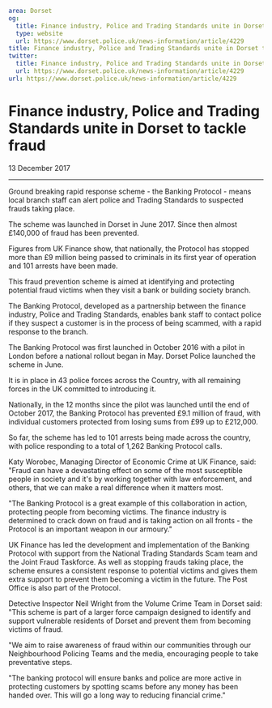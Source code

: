 ```yaml
area: Dorset
og:
  title: Finance industry, Police and Trading Standards unite in Dorset to tackle fraud
  type: website
  url: https://www.dorset.police.uk/news-information/article/4229
title: Finance industry, Police and Trading Standards unite in Dorset to tackle fraud |
twitter:
  title: Finance industry, Police and Trading Standards unite in Dorset to tackle fraud
  url: https://www.dorset.police.uk/news-information/article/4229
url: https://www.dorset.police.uk/news-information/article/4229
```

# Finance industry, Police and Trading Standards unite in Dorset to tackle fraud

13 December 2017

* * *

Ground breaking rapid response scheme - the Banking Protocol - means local branch staff can alert police and Trading Standards to suspected frauds taking place.

The scheme was launched in Dorset in June 2017. Since then almost £140,000 of fraud has been prevented.

Figures from UK Finance show, that nationally, the Protocol has stopped more than £9 million being passed to criminals in its first year of operation and 101 arrests have been made.

This fraud prevention scheme is aimed at identifying and protecting potential fraud victims when they visit a bank or building society branch.

The Banking Protocol, developed as a partnership between the finance industry, Police and Trading Standards, enables bank staff to contact police if they suspect a customer is in the process of being scammed, with a rapid response to the branch.

The Banking Protocol was first launched in October 2016 with a pilot in London before a national rollout began in May. Dorset Police launched the scheme in June.

It is in place in 43 police forces across the Country, with all remaining forces in the UK committed to introducing it.

Nationally, in the 12 months since the pilot was launched until the end of October 2017, the Banking Protocol has prevented £9.1 million of fraud, with individual customers protected from losing sums from £99 up to £212,000.

So far, the scheme has led to 101 arrests being made across the country, with police responding to a total of 1,262 Banking Protocol calls.

Katy Worobec, Managing Director of Economic Crime at UK Finance, said:
"Fraud can have a devastating effect on some of the most susceptible people in society and it's by working together with law enforcement, and others, that we can make a real difference when it matters most.

"The Banking Protocol is a great example of this collaboration in action, protecting people from becoming victims. The finance industry is determined to crack down on fraud and is taking action on all fronts - the Protocol is an important weapon in our armoury."

UK Finance has led the development and implementation of the Banking Protocol with support from the National Trading Standards Scam team and the Joint Fraud Taskforce. As well as stopping frauds taking place, the scheme ensures a consistent response to potential victims and gives them extra support to prevent them becoming a victim in the future. The Post Office is also part of the Protocol.

Detective Inspector Neil Wright from the Volume Crime Team in Dorset said:
"This scheme is part of a larger force campaign designed to identify and support vulnerable residents of Dorset and prevent them from becoming victims of fraud.

"We aim to raise awareness of fraud within our communities through our Neighbourhood Policing Teams and the media, encouraging people to take preventative steps.

"The banking protocol will ensure banks and police are more active in protecting customers by spotting scams before any money has been handed over. This will go a long way to reducing financial crime."
